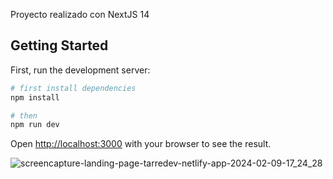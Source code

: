 Proyecto realizado con NextJS 14

## Getting Started

First, run the development server:

```bash
# first install dependencies
npm install

# then
npm run dev
```

Open [http://localhost:3000](http://localhost:3000) with your browser to see the result.

![screencapture-landing-page-tarredev-netlify-app-2024-02-09-17_24_28](https://github.com/ratasi/landing-page-tarredev-test/assets/16082370/d56ba99d-7063-479d-b5c5-2427ea3da80d)
